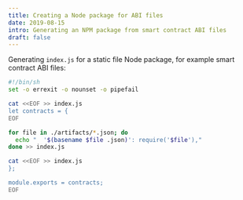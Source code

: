 ```yaml
---
title: Creating a Node package for ABI files
date: 2019-08-15
intro: Generating an NPM package from smart contract ABI files
draft: false
---
```


Generating `index.js` for a static file Node package, for example smart contract ABI files:

```bash
#!/bin/sh
set -o errexit -o nounset -o pipefail

cat <<EOF >> index.js
let contracts = {
EOF

for file in ./artifacts/*.json; do
  echo "  '$(basename $file .json)': require('$file'),"
done >> index.js

cat <<EOF >> index.js
};

module.exports = contracts;
EOF
```
